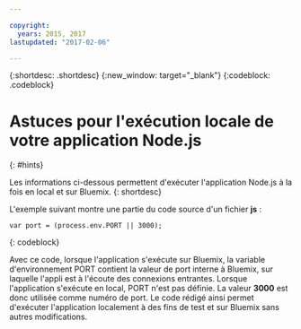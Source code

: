 ```yaml
---

copyright:
  years: 2015, 2017
lastupdated: "2017-02-06"

---
```


{:shortdesc: .shortdesc}
{:new_window: target="_blank"}
{:codeblock: .codeblock}


# Astuces pour l'exécution locale de votre application Node.js
{: #hints}

Les informations ci-dessous permettent d'exécuter l'application Node.js à la fois en local et sur Bluemix.
{: shortdesc}

L'exemple suivant montre une partie du code source d'un fichier **js** :
```
var port = (process.env.PORT || 3000);
```
{: codeblock}

Avec ce code, lorsque l'application s'exécute sur Bluemix, la variable d'environnement PORT contient la valeur de port interne à Bluemix, sur laquelle l'appli est à l'écoute des connexions entrantes. Lorsque l'application s'exécute en local, PORT n'est pas définie. La valeur **3000** est donc utilisée comme numéro de port. Le code rédigé ainsi permet d'exécuter l'application localement à des fins de test et sur Bluemix sans autres modifications.
